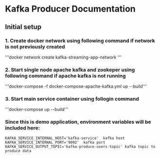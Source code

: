 # Kafka Producer Documentation

## Initial setup
### 1. Create docker network using following command if network is not previously created
'''docker network create kafka-streaming-app-network '''
### 2. Start single node apache kafka and zookeper using following command if apache kafka is not running
'''docker-compose -f docker-compose-apache-kafka.yml up --build'''
### 3. Start main service container using follogin command
'''docker-compose up --build'''


### Since this is demo application, environment variables will be included here:
```
KAFKA_SERVICE_INTERNAL_HOST='kafka-service'  kafka host
KAFKA_SERVICE_INTERNAL_PORT='9092'  kafka port
KAFKA_SERVICE_OUTPUT_TOPIC='kafka-produce-users-topic' kafka topic to produce data
```